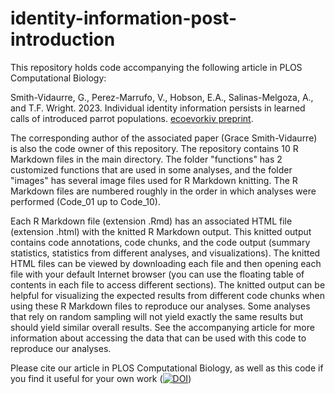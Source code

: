 # identity-information-post-introduction

This repository holds code accompanying the following article in PLOS Computational Biology:

Smith-Vidaurre, G., Perez-Marrufo, V., Hobson, E.A., Salinas-Melgoza, A., and T.F. Wright. 2023. Individual identity information persists in learned calls of introduced parrot populations. [ecoevorkiv preprint](https://ecoevorxiv.org/repository/view/3649/).

The corresponding author of the associated paper (Grace Smith-Vidaurre) is also the code owner of this repository. The repository contains 10 R Markdown files in the main directory. The folder "functions" has 2 customized functions that are used in some analyses, and the folder "images" has several image files used for R Markdown knitting. The R Markdown files are numbered roughly in the order in which analyses were performed (Code_01 up to Code_10).

Each R Markdown file (extension .Rmd) has an associated HTML file (extension .html) with the knitted R Markdown output. This knitted output contains code annotations, code chunks, and the code output (summary statistics, statistics from different analyses, and visualizations). The knitted HTML files can be viewed by downloading each file and then opening each file with your default Internet browser (you can use the floating table of contents in each file to access different sections). The knitted output can be helpful for visualizing the expected results from different code chunks when using these R Markdown files to reproduce our analyses. Some analyses that rely on random sampling will not yield exactly the same results but should yield similar overall results. See the accompanying article for more information about accessing the data that can be used with this code to reproduce our analyses.

Please cite our article in PLOS Computational Biology, as well as this code if you find it useful for your own work ([![DOI](https://zenodo.org/badge/{github_id}.svg)](https://zenodo.org/badge/latestdoi/{616957204}))
